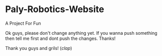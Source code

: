 # Paly-Robotics-Website
A Project For Fun
 
Ok guys, please don't change anything yet. If you wanna push something then tell me first and dont push the changes. Thanks!

Thank you guys and grils! (*clap*)
